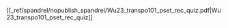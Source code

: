 [[_ref/spandrel/nopublish_spandrel/Wu23_transpo101_pset_rec_quiz.pdf|Wu23_transpo101_pset_rec_quiz]]